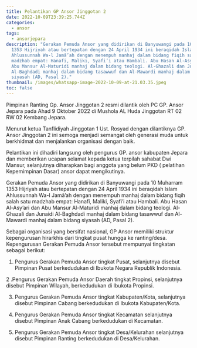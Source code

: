 ```yaml
---
title: Pelantikan GP Ansor Jinggotan 2
date: 2022-10-09T23:39:25.744Z
categories:
  - ansor
tags:
  - ansorjepara
description: "Gerakan Pemuda Ansor yang didirikan di Banyuwangi pada 10 Muharram
  1353 Hijriyah atau bertepatan dengan 24 April 1934 ini beraqidah Islam
  Ahlussunnah Wa-l Jamâ’ah dengan menempuh manhaj dalam bidang fiqih salah satu
  madzhab empat: Hanafi, Maliki, Syafi’i atau Hambali. Abu Hasan Al-Asy’ari dan
  Abu Mansur Al-Maturidi manhaj dalam bidang teologi. Al-Ghazali dan Junaidi
  Al-Baghdadi manhaj dalam bidang tasawwuf dan Al-Mawardi manhaj dalam bidang
  siyasah (AD, Pasal 2)."
thumbnail: /images/whatsapp-image-2022-10-09-at-21.03.35.jpeg
toc: false
---
```

P﻿impinan Ranting Gp. Ansor Jinggotan 2 resmi dilantik oleh PC GP. Ansor Jepara pada Ahad 9 Oktober 2022 di Mushola AL Huda Jinggotan RT 02 RW 02 Kembang Jepara.

M﻿enurut ketua Tanflidiyah Jinggotan 1 Ust. Rosyad dengan dilantiknya GP. Ansor Jinggotan 2 ini semoga menjadi semangat oleh generasi muda untuk berkhidmat dan menjalankan organisasi dengan baik.

P﻿elantikan ini dihadiri langsung oleh pengurus GP. ansor kabupaten Jepara dan memberikan ucapan selamat kepada ketua terpilah sahabat Dwi Mansur, selanjutnya diharapkan bagi anggota yang belum PKD ( pelatihan Kepemimpinan Dasar) ansor dapat mengikutinya.

Gerakan Pemuda Ansor yang didirikan di Banyuwangi pada 10 Muharram 1353 Hijriyah atau bertepatan dengan 24 April 1934 ini beraqidah Islam Ahlussunnah Wa-l Jamâ’ah dengan menempuh manhaj dalam bidang fiqih salah satu madzhab empat: Hanafi, Maliki, Syafi’i atau Hambali. Abu Hasan Al-Asy’ari dan Abu Mansur Al-Maturidi manhaj dalam bidang teologi. Al-Ghazali dan Junaidi Al-Baghdadi manhaj dalam bidang tasawwuf dan Al-Mawardi manhaj dalam bidang siyasah (AD, Pasal 2).

Sebagai organisasi yang bersifat nasional, GP Ansor memiliki struktur kepengurusan hirarkhis dari tingkat pusat hungga ke ranting/desa. Kepengurusan Gerakan Pemuda Ansor tersebut mempunyai tingkatan sebagai berikut:

1. Pengurus Gerakan Pemuda Ansor tingkat Pusat, selanjutnya disebut Pimpinan Pusat berkedudukan di Ibukota Negara Republik Indonesia.


2 .Pengurus Gerakan Pemuda Ansor Daerah tingkat Propinsi, selanjutnya disebut Pimpinan Wilayah, berkedudukan di Ibukota Propinsi.


3. Pengurus Gerakan Pemuda Ansor tingkat Kabupaten/Kota, selanjutnya disebut Pimpinan Cabang berkedudukan di Ibukota Kabupaten/Kota. 


4. Pengurus Gerakan Pemuda Ansor tingkat Kecamatan selanjutnya disebut Pimpinan Anak Cabang berkedudukan di Kecamatan. 


5. Pengurus Gerakan Pemuda Ansor tingkat Desa/Kelurahan selanjutnya disebut Pimpinan Ranting berkedudukan di Desa/Kelurahan.